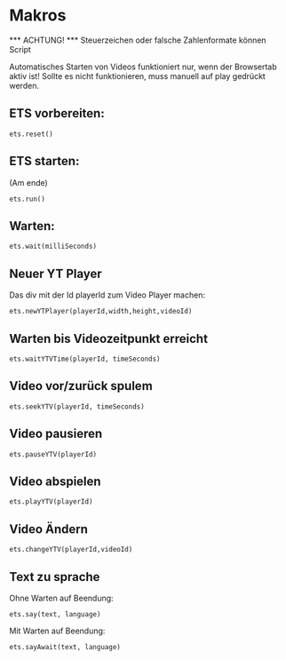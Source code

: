 <!--

@ets.reset
console.log("ets.reset");
build_program = [];
@end

@ets.run
console.log("ets.run");
window.setTimeout(function() {emanager.runProgram(build_program)},1);
@end

@ets.wait
build_program.push(new WaitProgramLine(@0));
@end

@ets.newYTPlayer
build_program.push(new NewPlayerProgramLine( "@0" , @1, @2, "@3"));
@end

@ets.waitYTVTime
build_program.push(new WaitForPositionProgramLine("@0", @1));
@end

@ets.seekYTV
build_program.push(new SeekProgramLine("@0", @1));
@end

@ets.playYTV
build_program.push(new PlayProgramLine("@0"));
@end

@ets.pauseYTV
build_program.push(new PauseProgramLine("@0"));
@end

@ets.changeYTV
build_program.push(new LoadVideoProgramLine("@0","@1"));
@end

@ets.say
build_program.push(new TextToSpeachProgramLine("@0","@1",false));
@end

@ets.sayAwait
build_program.push(new TextToSpeachProgramLine("@0","@1",true));
@end

-->
# Makros
*** ACHTUNG! ***
Steuerzeichen oder falsche Zahlenformate können Script

Automatisches Starten von Videos funktioniert nur, wenn der Browsertab aktiv ist!
Sollte es nicht funktionieren, muss manuell auf play gedrückt werden.


## ETS vorbereiten:

`ets.reset()`

## ETS starten:

(Am ende)

`ets.run()`

## Warten:

`ets.wait(milliSeconds)`

## Neuer YT Player

Das div mit der Id playerId zum Video Player machen:

`ets.newYTPlayer(playerId,width,height,videoId)`

## Warten bis Videozeitpunkt erreicht

`ets.waitYTVTime(playerId, timeSeconds)`

## Video vor/zurück spulem

`ets.seekYTV(playerId, timeSeconds)`

## Video pausieren

`ets.pauseYTV(playerId)`

## Video abspielen

`ets.playYTV(playerId)`

## Video Ändern

`ets.changeYTV(playerId,videoId)`

## Text zu sprache

Ohne Warten auf Beendung:

`ets.say(text, language)`

Mit Warten auf Beendung:

`ets.sayAwait(text, language)`
